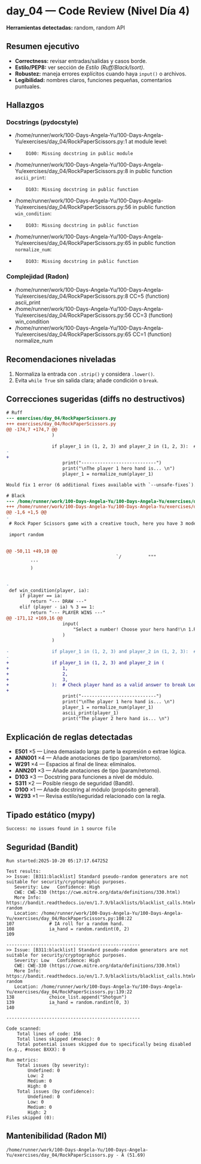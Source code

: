 # day_04 — Code Review (Nivel Día 4)

**Herramientas detectadas:** random, random API

## Resumen ejecutivo
- **Correctness:** revisar entradas/salidas y casos borde.
- **Estilo/PEP8:** ver sección de *Estilo (Ruff/Black/Isort)*.
- **Robustez:** maneja errores explícitos cuando haya `input()` o archivos.
- **Legibilidad:** nombres claros, funciones pequeñas, comentarios puntuales.

## Hallazgos
### Docstrings (pydocstyle)
- /home/runner/work/100-Days-Angela-Yu/100-Days-Angela-Yu/exercises/day_04/RockPaperScissors.py:1 at module level:
-         D100: Missing docstring in public module
- /home/runner/work/100-Days-Angela-Yu/100-Days-Angela-Yu/exercises/day_04/RockPaperScissors.py:8 in public function `ascii_print`:
-         D103: Missing docstring in public function
- /home/runner/work/100-Days-Angela-Yu/100-Days-Angela-Yu/exercises/day_04/RockPaperScissors.py:56 in public function `win_condition`:
-         D103: Missing docstring in public function
- /home/runner/work/100-Days-Angela-Yu/100-Days-Angela-Yu/exercises/day_04/RockPaperScissors.py:65 in public function `normalize_num`:
-         D103: Missing docstring in public function

### Complejidad (Radon)
- /home/runner/work/100-Days-Angela-Yu/100-Days-Angela-Yu/exercises/day_04/RockPaperScissors.py:8 CC=5 (function) ascii_print
- /home/runner/work/100-Days-Angela-Yu/100-Days-Angela-Yu/exercises/day_04/RockPaperScissors.py:56 CC=3 (function) win_condition
- /home/runner/work/100-Days-Angela-Yu/100-Days-Angela-Yu/exercises/day_04/RockPaperScissors.py:65 CC=1 (function) normalize_num

## Recomendaciones niveladas
1. Normaliza la entrada con `.strip()` y considera `.lower()`.
2. Evita `while True` sin salida clara; añade condición o `break`.

## Correcciones sugeridas (diffs no destructivos)
```diff
# Ruff
--- exercises/day_04/RockPaperScissors.py
+++ exercises/day_04/RockPaperScissors.py
@@ -174,7 +174,7 @@
                 )
 
                 if player_1 in (1, 2, 3) and player_2 in (1, 2, 3):  # Check player hand as a valid answer to break Loop.
-                    
+
                     print("----------------------------")
                     print("\nThe player 1 hero hand is... \n")
                     player_1 = normalize_num(player_1)

Would fix 1 error (6 additional fixes available with `--unsafe-fixes`).

# Black
--- /home/runner/work/100-Days-Angela-Yu/100-Days-Angela-Yu/exercises/day_04/RockPaperScissors.py	2025-10-20 05:17:02.777801+00:00
+++ /home/runner/work/100-Days-Angela-Yu/100-Days-Angela-Yu/exercises/day_04/RockPaperScissors.py	2025-10-20 05:17:16.777300+00:00
@@ -1,6 +1,5 @@
-
 # Rock Paper Scissors game with a creative touch, here you have 3 modes normal - hard - Vsplayer.
 
 import random
 
 
@@ -50,11 +49,10 @@
                                         `/          """
         '''
         )
 
 
-
 def win_condition(player, ia):
     if player == ia:
         return "--- DRAW ---"
     elif (player - ia) % 3 == 1:
         return "--- PLAYER WINS ---"
@@ -171,12 +169,16 @@
                     input(
                         "Select a number! Choose your hero hand!\n 1.Rock --- 2.Paper --- 3. Scissors\n"
                     )
                 )
 
-                if player_1 in (1, 2, 3) and player_2 in (1, 2, 3):  # Check player hand as a valid answer to break Loop.
-                    
+                if player_1 in (1, 2, 3) and player_2 in (
+                    1,
+                    2,
+                    3,
+                ):  # Check player hand as a valid answer to break Loop.
+
                     print("----------------------------")
                     print("\nThe player 1 hero hand is... \n")
                     player_1 = normalize_num(player_1)
                     ascii_print(player_1)
                     print("The player 2 hero hand is... \n")

```
## Explicación de reglas detectadas
- **E501** ×5 — Línea demasiado larga: parte la expresión o extrae lógica.
- **ANN001** ×4 — Añade anotaciones de tipo (param/retorno).
- **W291** ×4 — Espacios al final de línea: elimínalos.
- **ANN201** ×3 — Añade anotaciones de tipo (param/retorno).
- **D103** ×3 — Docstring para funciones a nivel de módulo.
- **S311** ×2 — Posible riesgo de seguridad (Bandit).
- **D100** ×1 — Añade docstring al módulo (propósito general).
- **W293** ×1 — Revisa estilo/seguridad relacionado con la regla.

## Tipado estático (mypy)
```text
Success: no issues found in 1 source file

```
## Seguridad (Bandit)
```text
Run started:2025-10-20 05:17:17.647252

Test results:
>> Issue: [B311:blacklist] Standard pseudo-random generators are not suitable for security/cryptographic purposes.
   Severity: Low   Confidence: High
   CWE: CWE-330 (https://cwe.mitre.org/data/definitions/330.html)
   More Info: https://bandit.readthedocs.io/en/1.7.9/blacklists/blacklist_calls.html#b311-random
   Location: /home/runner/work/100-Days-Angela-Yu/100-Days-Angela-Yu/exercises/day_04/RockPaperScissors.py:108:22
107	            # IA roll for a random hand.
108	            ia_hand = random.randint(0, 2)
109	

--------------------------------------------------
>> Issue: [B311:blacklist] Standard pseudo-random generators are not suitable for security/cryptographic purposes.
   Severity: Low   Confidence: High
   CWE: CWE-330 (https://cwe.mitre.org/data/definitions/330.html)
   More Info: https://bandit.readthedocs.io/en/1.7.9/blacklists/blacklist_calls.html#b311-random
   Location: /home/runner/work/100-Days-Angela-Yu/100-Days-Angela-Yu/exercises/day_04/RockPaperScissors.py:139:22
138	            choice_list.append("Shotgun")
139	            ia_hand = random.randint(0, 3)
140	

--------------------------------------------------

Code scanned:
	Total lines of code: 156
	Total lines skipped (#nosec): 0
	Total potential issues skipped due to specifically being disabled (e.g., #nosec BXXX): 0

Run metrics:
	Total issues (by severity):
		Undefined: 0
		Low: 2
		Medium: 0
		High: 0
	Total issues (by confidence):
		Undefined: 0
		Low: 0
		Medium: 0
		High: 2
Files skipped (0):

```
## Mantenibilidad (Radon MI)
```text
/home/runner/work/100-Days-Angela-Yu/100-Days-Angela-Yu/exercises/day_04/RockPaperScissors.py - A (51.69)

```